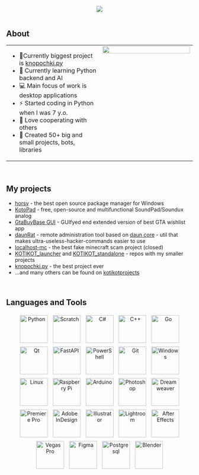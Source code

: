 <div align="center">
<img src="https://i.imgur.com/43eyy46.png" align="center" height="" width="" />
</div>  



<br/>  

## About
<table><tr><td valign="center" width="50%">
 
- 🐴Currently biggest project is [knopochki.py](https://github.com/BarsTiger/PythonGames/blob/master/Кнопочки.py)
- 🤖 Currently learning Python backend and AI
- 💻 Main focus of work is desktop applications
- ⚡ Started coding in Python when I was 7 y.o.  
- 🤝 Love cooperating with others
-  📑 Created 50+ big and small projects, bots, libraries

</td><td valign="top" width="50%">
<div align="center">
<img src="https://i.imgur.com/mlRRRxk.png" align="center" style="width: 100%" />
</div>  



</td></tr></table>  

<br />

## My projects 
- [horsy](https://github.com/horsy-ml/) - the best open source package manager for Windows 
- [KotoPad](https://github.com/BarsTiger/KotoPad) - free, open-source and multifunctional SoundPad/Soundux analog
- [GtaBuyBase GUI](https://github.com/BarsTiger/GtaBuyBaseGui) - GUIfyed end extended version of best GTA wishlist app
- [daunRat](https://github.com/BarsTiger/daunRat) - remote administration tool based on [daun core](https://github.com/BarsTiger/daun) - util that makes ultra-useless-hacker-commands easier to use
- [localhost-mc](https://localhost-mc.ga/) - the best fake minecraft scam project (closed)
-  [KOTIKOT_launcher](https://github.com/BarsTiger/KOTIKOTapps_download_repo) and [KOTIKOT_standalone](https://github.com/BarsTiger/KOTIKOTstandalone) - repos with my smaller projects
- [knopochki.py](https://github.com/BarsTiger/PythonGames/blob/master/Кнопочки.py) - the best project ever
-  ...and many others can be found on [kotikotprojects](https://kotikotprojects.gq/)

<br />

## Languages and Tools  

<div style="text-align: center">
<img style="margin: 5px" src="https://profilinator.rishav.dev/skills-assets/python-original.svg" alt="Python" height="75" />  
<img style="margin: 5px" src="https://seeklogo.com/images/S/scratch-cat-logo-7F652C6253-seeklogo.com.png" alt="Scratch" height="75" />  
<img style="margin: 5px" src="https://profilinator.rishav.dev/skills-assets/csharp-original.svg" alt="C#" height="75" />  
<img style="margin: 5px" src="https://profilinator.rishav.dev/skills-assets/cplusplus-original.svg" alt="C++" height="75" />  
<img style="margin: 5px" src="https://profilinator.rishav.dev/skills-assets/go-original.svg" alt="Go" height="75" />  
<img style="margin: 5px" src="https://upload.wikimedia.org/wikipedia/commons/thumb/0/0b/Qt_logo_2016.svg/2560px-Qt_logo_2016.svg.png" alt="Qt" height="75" />  
<img style="margin: 5px" src="https://cdn.worldvectorlogo.com/logos/fastapi.svg" alt="FastAPI" height="75" />  
<img style="margin: 5px" src="https://profilinator.rishav.dev/skills-assets/powershell.png" alt="PowerShell" height="75" />  
<img style="margin: 5px" src="https://profilinator.rishav.dev/skills-assets/git-scm-icon.svg" alt="Git" height="75" />  
<img style="margin: 5px" src="https://upload.wikimedia.org/wikipedia/commons/thumb/5/5f/Windows_logo_-_2012.svg/1024px-Windows_logo_-_2012.svg.png" alt="Windows" height="75" />  
<img style="margin: 5px" src="https://profilinator.rishav.dev/skills-assets/linux-original.svg" alt="Linux" height="75" />  
<img style="margin: 5px" src="https://upload.wikimedia.org/wikipedia/ru/c/cb/Raspberry_Pi_Logo.svg" alt="Raspberry Pi" height="75" />  
<img style="margin: 5px" src="https://brandslogos.com/wp-content/uploads/images/large/arduino-logo-1.png" alt="Arduino" height="75" />  
<img style="margin: 5px" src="https://upload.wikimedia.org/wikipedia/commons/thumb/a/af/Adobe_Photoshop_CC_icon.svg/640px-Adobe_Photoshop_CC_icon.svg.png" alt="Photoshop" height="75" />  
<img style="margin: 5px" src="https://upload.wikimedia.org/wikipedia/commons/thumb/7/75/Adobe_Dreamweaver_CC_icon.svg/1200px-Adobe_Dreamweaver_CC_icon.svg.png" alt="Dreamweaver " height="75" />  
<img style="margin: 5px" src="https://upload.wikimedia.org/wikipedia/commons/thumb/4/40/Adobe_Premiere_Pro_CC_icon.svg/2101px-Adobe_Premiere_Pro_CC_icon.svg.png" alt="Premiere Pro" height="75" />  
<img style="margin: 5px" src="https://upload.wikimedia.org/wikipedia/commons/thumb/4/48/Adobe_InDesign_CC_icon.svg/2101px-Adobe_InDesign_CC_icon.svg.png" alt="Adobe InDesign" height="75" />  
<img style="margin: 5px" src="https://upload.wikimedia.org/wikipedia/commons/thumb/f/fb/Adobe_Illustrator_CC_icon.svg/2101px-Adobe_Illustrator_CC_icon.svg.png" alt="Illustrator" height="75" />  
<img style="margin: 5px" src="https://upload.wikimedia.org/wikipedia/commons/thumb/b/b6/Adobe_Photoshop_Lightroom_CC_logo.svg/2101px-Adobe_Photoshop_Lightroom_CC_logo.svg.png" alt="Lightroom" height="75" />  
<img style="margin: 5px" src="https://upload.wikimedia.org/wikipedia/commons/thumb/c/cb/Adobe_After_Effects_CC_icon.svg/2101px-Adobe_After_Effects_CC_icon.svg.png" alt="After Effects" height="75" />  
<img style="margin: 5px" src="https://upload.wikimedia.org/wikipedia/commons/thumb/2/2d/Vegas_Pro_19.svg/800px-Vegas_Pro_19.svg.png" alt="Vegas Pro" height="75" />  
<img style="margin: 5px" src="https://profilinator.rishav.dev/skills-assets/figma-icon.svg" alt="Figma" height="75" />  
<img style="margin: 5px" src="https://upload.wikimedia.org/wikipedia/commons/thumb/2/29/Postgresql_elephant.svg/1200px-Postgresql_elephant.svg.png" alt="Postgresql" height="75" />  
<img style="margin: 5px" src="https://profilinator.rishav.dev/skills-assets/blender_community_badge_white.svg" alt="Blender" height="75" />  
</div>  

